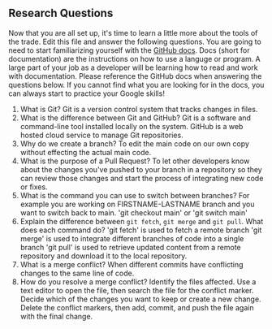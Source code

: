## Research Questions 

Now that you are all set up, it's time to learn a little more about the tools of the trade. Edit this file and answer the following questions. You are going to need to start familiarizing yourself with the [GitHub docs](https://docs.github.com/en). Docs (short for documentation) are the instructions on how to use a languge or program. A large part of your job as a developer will be learning how to read and work with documentation. Please reference the GitHub docs when answering the questions below. If you cannot find what you are looking for in the docs, you can always start to practice your Google skills!

1. What is Git? 
    Git is a version control system that tracks changes in files.
2. What is the difference between Git and GitHub? 
    Git is a software and command-line tool installed locally on the system. GitHub is a web hosted cloud service to manage Git repositories.
3. Why do we create a branch? 
    To edit the main code on our own copy without effecting the actual main code.
4. What is the purpose of a Pull Request? 
    To let other developers know about the changes you've pushed to your branch in a repository so they can review those changes and start the process of integrating new code or fixes.
5. What is the command you can use to switch between branches? For example you are working on FIRSTNAME-LASTNAME branch and you want to switch back to main.
    'git checkout main' or 'git switch main'
6. Explain the difference between `git fetch`, `git merge` and `git pull`. What does each command do?
    'git fetch' is used to fetch a remote branch
    'git merge' is used to integrate different branches of code into a single branch
    'git pull' is used to retrieve updated content from a remote repository and download it to the local repository.
7. What is a merge conflict?
    When different commits have conflicting changes to the same line of code.
8. How do you resolve a merge conflict?
    Identify the files affected. Use a text editor to open the file, then search the file for the conflict marker. Decide which of the changes you want to keep or create a new change. Delete the conflict markers, then add, commit, and push the file again with the final change.
